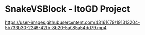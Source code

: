 # SnakeVSBlock - ItoGD Project


https://user-images.githubusercontent.com/43161679/191313204-5b733b30-2246-42fb-8b20-5a085a54dd79.mp4

